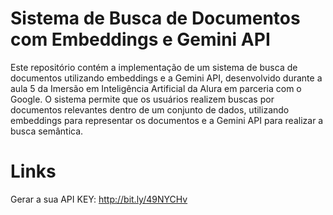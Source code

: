 # Sistema de Busca de Documentos com Embeddings e Gemini API

Este repositório contém a implementação de um sistema de busca de documentos utilizando embeddings e a Gemini API, desenvolvido durante a aula 5 da Imersão em Inteligência Artificial da Alura em parceria com o Google. 
O sistema permite que os usuários realizem buscas por documentos relevantes dentro de um conjunto de dados, utilizando embeddings para representar os documentos e a Gemini API para realizar a busca semântica.


# Links

Gerar a sua API KEY: http://bit.ly/49NYCHv
